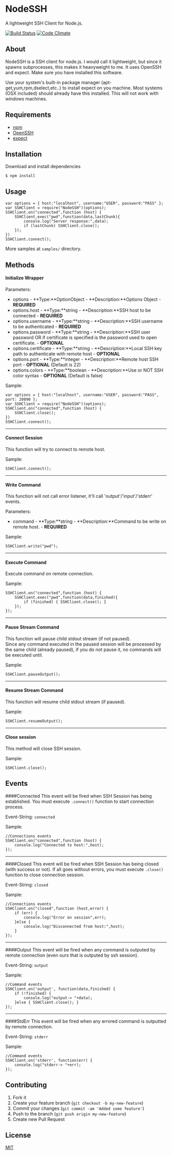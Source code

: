 # NodeSSH

A lightweight SSH Client for Node.js.

[![Build Status](https://secure.travis-ci.org/TotenDev/NodeSSH.png?branch=master)](http://travis-ci.org/TotenDev/NodeSSH)
[![Code Climate](https://codeclimate.com/github/TotenDev/NodeSSH.png)](https://codeclimate.com/github/TotenDev/NodeSSH)


## About

NodeSSH is a SSH client for node.js. I would call it lightweight, but since it spawns subprocesses, this makes it heavyweight to me. It uses OpenSSH and expect. Make sure you have installed this software.

Use your system's built-in package manager (apt-get,yum,rpm,dselect,etc..) to install expect on you machine. Most systems (OSX included) should already have this installed. This will not work with windows machines.

## Requirements

- [npm](https://github.com/isaacs/npm)
- [OpenSSH](http://www.openssh.org)
- [expect](http://expect.sourceforge.net)

## Installation

Download and install dependencies

    $ npm install

## Usage

    var options = { host:"localhost", username:"USER", password:"PASS" };
    var SSHClient = require("NodeSSH")(options);
    SSHClient.on("connected",function (host) {
	    SSHClient.exec("pwd",function(data,lastChunk){ 
	    	console.log("Server response:",data);
	    	if (lastChunk) SSHClient.close(); 
	    });
    })
    SSHClient.connect();

More samples at `samples/` directory.

## Methods

#### Initialize Wrapper

Parameters:

* options - **Type:**OptionObject - **Description:**Options Object - **REQUIRED**
* options.host - **Type:**string - **Description:**SSH host to be connected - **REQUIRED**
* options.username - **Type:**string - **Description:**SSH username to be authenticated - **REQUIRED**
* options.password - **Type:**string - **Description:**SSH user password OR if certificate is specified is the password used to open certificate. - **OPTIONAL**
* options.certificate - **Type:**string - **Description:**Local SSH key path to authenticate with remote host - **OPTIONAL**
* options.port - **Type:**integer - **Description:**Remote host SSH port - **OPTIONAL** (Default is 22)
* options.colors - **Type:**boolean - **Description:**Use or NOT SSH color syntax - **OPTIONAL** (Default is false)

Sample:

    var options = { host:"localhost", username:"USER", password:"PASS", port: 20890 };
    var SSHClient = require("NodeSSH")(options);
    SSHClient.on("connected",function (host) {
	    SSHClient.close();
    })
    SSHClient.connect();
---
#### Connect Session

This function will try to connect to remote host.

Sample:

    SSHClient.connect();
---
#### Write Command

This function will not call error listener, it'll call 'output'/'input'/'stderr' events.  

Parameters:
- command - **Type:**string - **Description:**Command to be write on remote host. - **REQUIRED**

Sample:

    SSHClient.write("pwd");
---
#### Execute Command
Execute command on remote connection.

Sample:

    SSHClient.on("connected",function (host) {
		SSHClient.exec("pwd",function(data,finished){
			if (finished) { SSHClient.close(); }
		});
	});
---
#### Pause Stream Command

This function will pause child stdout stream (if not paused).  
Since any command executed in the paused session will be processed by the same child (already paused), if you do not pause it, no commands will be executed until.

Sample:

    SSHClient.pauseOutput();
---
#### Resume Stream Command

This function will resume child stdout stream (if paused).

Sample:

    SSHClient.resumeOutput();

---
#### Close session
This method will close SSH session.

Sample:

    SSHClient.close();


## Events

####Connected 
This event will be fired when SSH Session has being established. You must execute `.connect()` function to start connection process.

Event-String: `connected`

Sample:

	//Connections events
	SSHClient.on("connected",function (host) {
		console.log("Connected to host:",host);
	});
---
####Closed 
This event will be fired when SSH Session has being closed (with success or not). 
If all goes without errors, you must execute `.close()` function to close connection session.

Event-String: `closed`

Sample:

	//Connections events
	SSHClient.on("closed",function (host,error) {
		if (err) {
			console.log("Error on session",err); 
		}else {
			console.log("Disconnected from host:",host);
		}
	});	
---
####Output 
This event will be fired when any command is outputed by remote connection (even ours that is outputed by ssh session).

Event-String: `output`

Sample:

	//Command events
	SSHClient.on('output', function(data,finished) {
		if (!finished) {
			console.log("output-> "+data);
		}else { SSHClient.close(); }
	});
---
####StdErr 
This event will be fired when any errored command is outputted by remote connection.

Event-String: `stderr`

Sample:

	//Command events
	SSHClient.on('stderr', function(err) {
		console.log("stderr-> "+err);
	});

## Contributing

1. Fork it
2. Create your feature branch (`git checkout -b my-new-feature`)
3. Commit your changes (`git commit -am 'Added some feature'`)
4. Push to the branch (`git push origin my-new-feature`)
5. Create new Pull Request

## License

[MIT](NodeSSH/raw/master/LICENSE)
